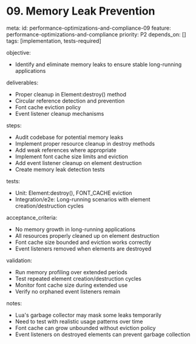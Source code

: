 # 09. Memory Leak Prevention

meta:
  id: performance-optimizations-and-compliance-09
  feature: performance-optimizations-and-compliance
  priority: P2
  depends_on: []
  tags: [implementation, tests-required]

objective:
- Identify and eliminate memory leaks to ensure stable long-running applications

deliverables:
- Proper cleanup in Element:destroy() method
- Circular reference detection and prevention
- Font cache eviction policy
- Event listener cleanup mechanisms

steps:
- Audit codebase for potential memory leaks
- Implement proper resource cleanup in destroy methods
- Add weak references where appropriate
- Implement font cache size limits and eviction
- Add event listener cleanup on element destruction
- Create memory leak detection tests

tests:
- Unit: Element:destroy(), FONT_CACHE eviction
- Integration/e2e: Long-running scenarios with element creation/destruction cycles

acceptance_criteria:
- No memory growth in long-running applications
- All resources properly cleaned up on element destruction
- Font cache size bounded and eviction works correctly
- Event listeners removed when elements are destroyed

validation:
- Run memory profiling over extended periods
- Test repeated element creation/destruction cycles
- Monitor font cache size during extended use
- Verify no orphaned event listeners remain

notes:
- Lua's garbage collector may mask some leaks temporarily
- Need to test with realistic usage patterns over time
- Font cache can grow unbounded without eviction policy
- Event listeners on destroyed elements can prevent garbage collection

